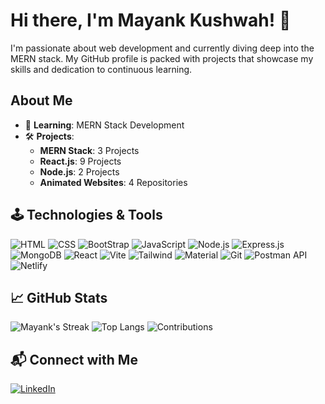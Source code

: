 # Hi there, I'm Mayank Kushwah! 👋

I'm passionate about web development and currently diving deep into the MERN stack. My GitHub profile is packed with projects that showcase my skills and dedication to continuous learning.

## About Me

- 🌱 **Learning**: MERN Stack Development
- 🛠️ **Projects**: 
  - **MERN Stack**: 3 Projects
  - **React.js**: 9 Projects
  - **Node.js**: 2 Projects
  - **Animated Websites**: 4 Repositories

## 🕹️ Technologies & Tools
![HTML](https://img.icons8.com/?size=100&id=20909&format=png&color=000000)
![CSS](https://img.icons8.com/?size=100&id=21278&format=png&color=000000)
![BootStrap](https://img.icons8.com/?size=100&id=PndQWK6M1Hjo&format=png&color=000000)
![JavaScript](https://img.icons8.com/?size=100&id=108784&format=png&color=000000)
![Node.js](https://img.icons8.com/?size=100&id=54087&format=png&color=000000)
![Express.js](https://img.icons8.com/?size=100&id=z228V7A9QyTv&format=png&color=000000)
![MongoDB](https://img.icons8.com/?size=100&id=74402&format=png&color=000000)
![React](https://img.icons8.com/?size=100&id=NfbyHexzVEDk&format=png&color=000000)
![Vite](https://img.icons8.com/?size=100&id=YO3YqSaTOu5K&format=png&color=000000)
![Tailwind](https://img.icons8.com/?size=100&id=x7XMNGh2vdqA&format=png&color=000000)
![Material](https://img.icons8.com/?size=100&id=gFw7X5Tbl3ss&format=png&color=000000)
![Git](https://img.icons8.com/?size=100&id=20906&format=png&color=000000)
![Postman API](https://img.icons8.com/?size=100&id=QEQQKirln6Tf&format=png&color=000000)
![Netlify](https://img.icons8.com/?size=100&id=sBo1RJ3rjbje&format=png&color=000000)

## 📈 GitHub Stats

![Mayank's Streak](https://github-readme-streak-stats.herokuapp.com/?user=mynkRog&theme=radical&card_width=450)
![Top Langs](https://github-readme-stats.vercel.app/api/top-langs/?username=mynkRog&layout=donut&theme=radical)
![Contributions](https://github-profile-summary-cards.vercel.app/api/cards/profile-details?username=mynkRog&theme=radical)

## 📬 Connect with Me

[![LinkedIn](https://img.shields.io/badge/-LinkedIn-blue?style=flat-square&logo=LinkedIn&logoColor=white&link=https://www.linkedin.com/in/mayankkushwah899/)](https://www.linkedin.com/in/mayankkushwah899/)
